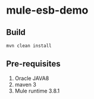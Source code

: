 # mule-esb-demo

## Build

```
mvn clean install
```


## Pre-requisites

1. Oracle JAVA8
2. maven 3
3. Mule runtime 3.8.1